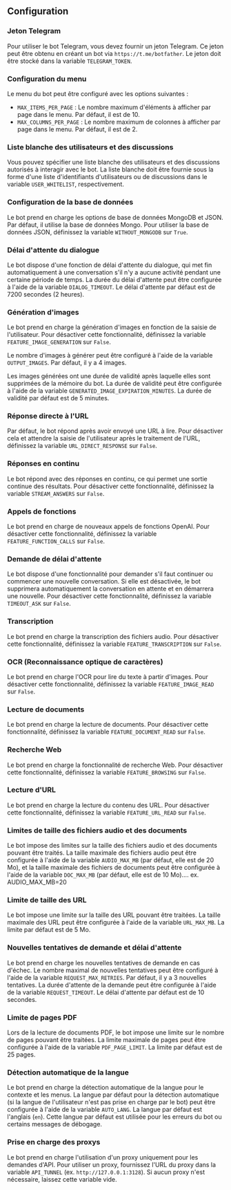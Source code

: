## Configuration

### Jeton Telegram

Pour utiliser le bot Telegram, vous devez fournir un jeton Telegram. Ce jeton peut être obtenu en créant un bot via `https://t.me/botfather`. Le jeton doit être stocké dans la variable `TELEGRAM_TOKEN`.

### Configuration du menu

Le menu du bot peut être configuré avec les options suivantes :

- `MAX_ITEMS_PER_PAGE` : Le nombre maximum d'éléments à afficher par page dans le menu. Par défaut, il est de 10.
- `MAX_COLUMNS_PER_PAGE` : Le nombre maximum de colonnes à afficher par page dans le menu. Par défaut, il est de 2.

### Liste blanche des utilisateurs et des discussions

Vous pouvez spécifier une liste blanche des utilisateurs et des discussions autorisés à interagir avec le bot. La liste blanche doit être fournie sous la forme d'une liste d'identifiants d'utilisateurs ou de discussions dans le variable `USER_WHITELIST`, respectivement.

### Configuration de la base de données

Le bot prend en charge les options de base de données MongoDB et JSON. Par défaut, il utilise la base de données Mongo. Pour utiliser la base de données JSON, définissez la variable `WITHOUT_MONGODB` sur `True`.

### Délai d'attente du dialogue

Le bot dispose d'une fonction de délai d'attente du dialogue, qui met fin automatiquement à une conversation s'il n'y a aucune activité pendant une certaine période de temps. La durée du délai d'attente peut être configurée à l'aide de la variable `DIALOG_TIMEOUT`. Le délai d'attente par défaut est de 7200 secondes (2 heures).

### Génération d'images

Le bot prend en charge la génération d'images en fonction de la saisie de l'utilisateur. Pour désactiver cette fonctionnalité, définissez la variable `FEATURE_IMAGE_GENERATION` sur `False`.

Le nombre d'images à générer peut être configuré à l'aide de la variable `OUTPUT_IMAGES`. Par défaut, il y a 4 images.

Les images générées ont une durée de validité après laquelle elles sont supprimées de la mémoire du bot. La durée de validité peut être configurée à l'aide de la variable `GENERATED_IMAGE_EXPIRATION_MINUTES`. La durée de validité par défaut est de 5 minutes.

### Réponse directe à l'URL

Par défaut, le bot répond après avoir envoyé une URL à lire. Pour désactiver cela et attendre la saisie de l'utilisateur après le traitement de l'URL, définissez la variable `URL_DIRECT_RESPONSE` sur `False`.

### Réponses en continu

Le bot répond avec des réponses en continu, ce qui permet une sortie continue des résultats. Pour désactiver cette fonctionnalité, définissez la variable `STREAM_ANSWERS` sur `False`.

### Appels de fonctions

Le bot prend en charge de nouveaux appels de fonctions OpenAI. Pour désactiver cette fonctionnalité, définissez la variable `FEATURE_FUNCTION_CALLS` sur `False`.

### Demande de délai d'attente

Le bot dispose d'une fonctionnalité pour demander s'il faut continuer ou commencer une nouvelle conversation. Si elle est désactivée, le bot supprimera automatiquement la conversation en attente et en démarrera une nouvelle. Pour désactiver cette fonctionnalité, définissez la variable `TIMEOUT_ASK` sur `False`.

### Transcription

Le bot prend en charge la transcription des fichiers audio. Pour désactiver cette fonctionnalité, définissez la variable `FEATURE_TRANSCRIPTION` sur `False`.

### OCR (Reconnaissance optique de caractères)

Le bot prend en charge l'OCR pour lire du texte à partir d'images. Pour désactiver cette fonctionnalité, définissez la variable `FEATURE_IMAGE_READ` sur `False`.

### Lecture de documents

Le bot prend en charge la lecture de documents. Pour désactiver cette fonctionnalité, définissez la variable `FEATURE_DOCUMENT_READ` sur `False`.

### Recherche Web

Le bot prend en charge la fonctionnalité de recherche Web. Pour désactiver cette fonctionnalité, définissez la variable `FEATURE_BROWSING` sur `False`.

### Lecture d'URL

Le bot prend en charge la lecture du contenu des URL. Pour désactiver cette fonctionnalité, définissez la variable `FEATURE_URL_READ` sur `False`.

### Limites de taille des fichiers audio et des documents

Le bot impose des limites sur la taille des fichiers audio et des documents pouvant être traités. La taille maximale des fichiers audio peut être configurée à l'aide de la variable `AUDIO_MAX_MB` (par défaut, elle est de 20 Mo), et la taille maximale des fichiers de documents peut être configurée à l'aide de la variable `DOC_MAX_MB` (par défaut, elle est de 10 Mo).... ex. AUDIO_MAX_MB=20

### Limite de taille des URL

Le bot impose une limite sur la taille des URL pouvant être traitées. La taille maximale des URL peut être configurée à l'aide de la variable `URL_MAX_MB`. La limite par défaut est de 5 Mo.

### Nouvelles tentatives de demande et délai d'attente

Le bot prend en charge les nouvelles tentatives de demande en cas d'échec. Le nombre maximal de nouvelles tentatives peut être configuré à l'aide de la variable `REQUEST_MAX_RETRIES`. Par défaut, il y a 3 nouvelles tentatives. La durée d'attente de la demande peut être configurée à l'aide de la variable `REQUEST_TIMEOUT`. Le délai d'attente par défaut est de 10 secondes.

### Limite de pages PDF

Lors de la lecture de documents PDF, le bot impose une limite sur le nombre de pages pouvant être traitées. La limite maximale de pages peut être configurée à l'aide de la variable `PDF_PAGE_LIMIT`. La limite par défaut est de 25 pages.

### Détection automatique de la langue

Le bot prend en charge la détection automatique de la langue pour le contexte et les menus. La langue par défaut pour la détection automatique (si la langue de l'utilisateur n'est pas prise en charge par le bot) peut être configurée à l'aide de la variable `AUTO_LANG`. La langue par défaut est l'anglais (`en`). Cette langue par défaut est utilisée pour les erreurs du bot ou certains messages de débogage.

### Prise en charge des proxys

Le bot prend en charge l'utilisation d'un proxy uniquement pour les demandes d'API. Pour utiliser un proxy, fournissez l'URL du proxy dans la variable `API_TUNNEL` (ex. `http://127.0.0.1:3128`). Si aucun proxy n'est nécessaire, laissez cette variable vide.